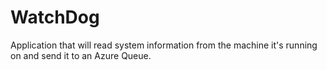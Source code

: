 # WatchDog
Application that will read system information from the machine it's running on and send it to an Azure Queue.
